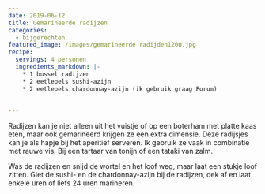 ```yaml
---
date: 2019-06-12
title: Gemarineerde radijzen
categories:
  - bijgerechten
featured_image: /images/gemarineerde radijden1200.jpg
recipe:
  servings: 4 personen
  ingredients_markdown: |-
    * 1 bussel radijzen
    * 2 eetlepels sushi-azijn
    * 2 eetlepels chardonnay-azijn (ik gebruik graag Forum)
        
---
```

Radijzen kan je niet alleen uit het vuistje of op een boterham met platte kaas eten, maar ook gemarineerd krijgen ze een extra dimensie.
Deze radijsjes kan je als hapje bij het aperitief serveren.
Ik gebruik ze vaak in combinatie met rauwe vis. Bij een tartaar van tonijn of een tataki van zalm. 

<!--more-->

Was de radijzen en snijd de wortel en het loof weg, maar laat een stukje loof zitten.
Giet de sushi- en de chardonnay-azijn bij de radijzen, dek af en laat enkele uren of liefs 24 uren marineren. 




